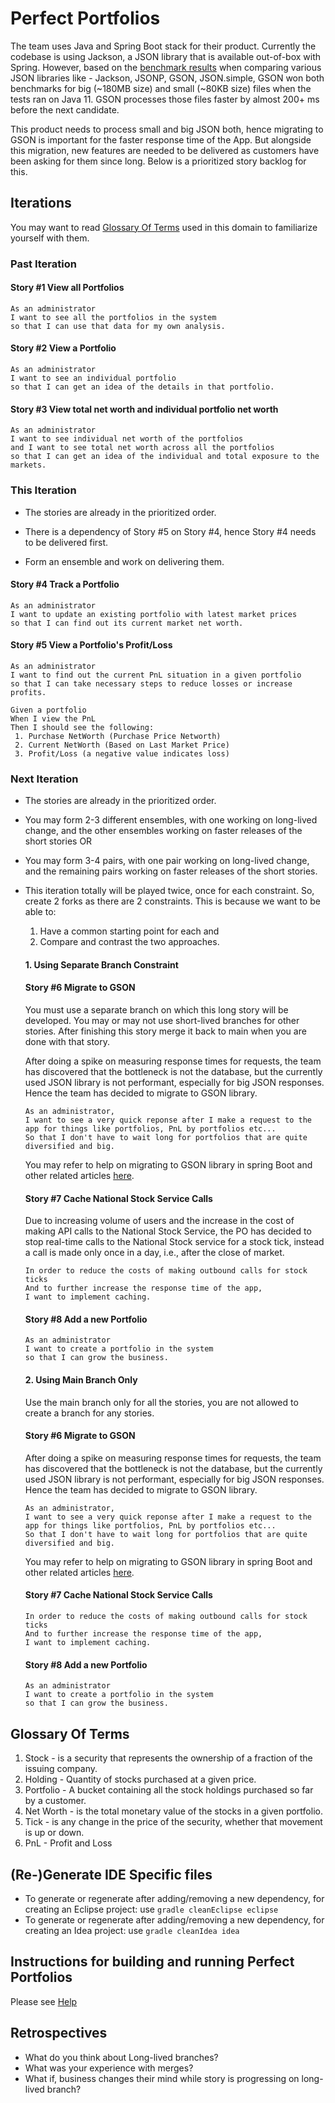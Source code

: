 # Perfect Portfolios

The team uses Java and Spring Boot stack for their product.  Currently the codebase is using Jackson, a JSON library that is available out-of-box with Spring.  However,  based on the [benchmark results](https://www.harness.io/blog/ultimate-json-library-comparison) when comparing various JSON libraries like - Jackson, JSONP, GSON, JSON.simple, GSON won both benchmarks for big (~180MB size) and small (~80KB size) files when the tests ran on Java 11. GSON processes those files faster by almost 200+ ms before the next candidate.

This product needs to process small and big JSON both, hence migrating to GSON is important for the faster response time of the App.  But alongside this migration, new features are needed to be delivered as customers have been asking for them since long.  Below is a prioritized story backlog for this.

## Iterations
You may want to read [Glossary Of Terms](#Glossary-Of-Terms) used in this domain to familiarize yourself with them.

### Past Iteration
#### Story #1 View all Portfolios
```
As an administrator
I want to see all the portfolios in the system
so that I can use that data for my own analysis. 
```
#### Story #2 View a Portfolio
```
As an administrator 
I want to see an individual portfolio
so that I can get an idea of the details in that portfolio.
```

#### Story #3 View total net worth and individual portfolio net worth
```
As an administrator 
I want to see individual net worth of the portfolios 
and I want to see total net worth across all the portfolios
so that I can get an idea of the individual and total exposure to the markets.
```
### This Iteration
* The stories are already in the prioritized order. 


* There is a dependency of Story #5 on Story #4, hence Story #4 needs to be delivered first.

* Form an ensemble and work on delivering them.


#### Story #4 Track a Portfolio
```
As an administrator 
I want to update an existing portfolio with latest market prices
so that I can find out its current market net worth.
```

#### Story #5  View a Portfolio's Profit/Loss

```
As an administrator 
I want to find out the current PnL situation in a given portfolio
so that I can take necessary steps to reduce losses or increase profits.

Given a portfolio
When I view the PnL
Then I should see the following:
 1. Purchase NetWorth (Purchase Price Networth)
 2. Current NetWorth (Based on Last Market Price)
 3. Profit/Loss (a negative value indicates loss)
```

### Next Iteration

* The stories are already in the prioritized order.

* You may form 2-3 different ensembles, with one working on long-lived change, and the other ensembles working on faster releases of the short stories OR

* You may form 3-4 pairs, with one pair working on long-lived change, and the   remaining pairs working on faster releases of the short stories.

* This iteration totally will be played twice, once for each constraint. So, create 2 forks as there are 2 constraints.  This is because we want to be able to:
	1. Have a common starting point for each and
	2. Compare and contrast the two approaches.


	#### 1. Using Separate Branch Constraint 

	#### Story #6 Migrate to GSON
	You must use a separate branch on which this long story will be developed.  You may or may not use short-lived branches for other stories. After finishing this story  merge it back to main when you are done with that story.
	
	After doing a spike on measuring response times for requests, the team has discovered that the bottleneck is not the database, but the currently used JSON library is not performant, especially for big JSON responses.  Hence the team has decided to migrate to GSON library.

	```
	As an administrator, 
	I want to see a very quick reponse after I make a request to the app for things like portfolios, PnL by portfolios etc... 
	So that I don't have to wait long for portfolios that are quite diversified and big.
	```
	
	You may refer to help on migrating to GSON library in spring Boot and other related articles [here](https://github.com/DhavalDalal/long-story/blob/main/HELP.md#configuring-spring-boot-to-use-gson-instead-of-jackson).
	
	#### Story #7 Cache National Stock Service Calls 
	Due to increasing volume of users and the increase in the cost of making API calls to the National Stock Service, the PO has decided to stop real-time calls to the National Stock service for a stock tick, instead a call is made only once in a day, i.e., after the close of market. 
	
	```
	In order to reduce the costs of making outbound calls for stock ticks 
	And to further increase the response time of the app,
	I want to implement caching.
	```
	
	#### Story #8 Add a new Portfolio
	```
	As an administrator 
	I want to create a portfolio in the system
	so that I can grow the business.
	```
	
	
	#### 2. Using Main Branch Only
	Use the main branch only for all the stories, you are not allowed to create a branch for any stories.
	
	#### Story #6 Migrate to GSON
	After doing a spike on measuring response times for requests, the team has discovered that the bottleneck is not the database, but the currently used JSON library is not performant, especially for big JSON responses.  Hence the team has decided to migrate to GSON library.

	```
	As an administrator, 
	I want to see a very quick reponse after I make a request to the app for things like portfolios, PnL by portfolios etc... 
	So that I don't have to wait long for portfolios that are quite diversified and big.
	```
	
	You may refer to help on migrating to GSON library in spring Boot and other related articles [here](https://github.com/DhavalDalal/long-story/blob/main/HELP.md#configuring-spring-boot-to-use-gson-instead-of-jackson).

	#### Story #7 Cache National Stock Service Calls 
	```
	In order to reduce the costs of making outbound calls for stock ticks 
	And to further increase the response time of the app,
	I want to implement caching.
	```
	
	#### Story #8 Add a new Portfolio
	```
	As an administrator 
	I want to create a portfolio in the system
	so that I can grow the business.
	```

## Glossary Of Terms
1. Stock - is a security that represents the ownership of a fraction of the issuing company. 
2. Holding - Quantity of stocks purchased at a given price.
3. Portfolio - A bucket containing all the stock holdings purchased so far by a customer.
4. Net Worth - is the total monetary value of the stocks in a given portfolio.
5. Tick - is any change in the price of the security, whether that movement is up or down.
6. PnL - Profit and Loss

## (Re-)Generate IDE Specific files
* To generate or regenerate after adding/removing a new dependency, for creating an Eclipse project: use ```gradle cleanEclipse eclipse```
* To generate or regenerate after adding/removing a new dependency, for creating an Idea project: use ```gradle cleanIdea idea```

## Instructions for building and running Perfect Portfolios
Please see [Help](HELP.md)

## Retrospectives
* What do you think about Long-lived branches?
* What was your experience with merges?
* What if, business changes their mind while story is progressing on long-lived branch?

